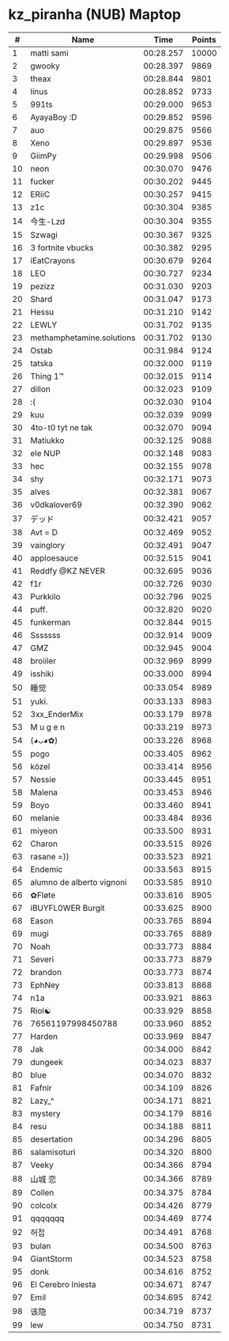 # kz_piranha (NUB) Maptop

|  # | Name | Time | Points |
|-------------- | -------------- | -------------- | -------------- | 
| 1 | matti sami | 00:28.257 | 10000 | 
| 2 | gwooky | 00:28.397 | 9869 | 
| 3 | theax | 00:28.844 | 9801 | 
| 4 | linus | 00:28.852 | 9733 | 
| 5 | 991ts | 00:29.000 | 9653 | 
| 6 | AyayaBoy :D | 00:29.852 | 9596 | 
| 7 | auo | 00:29.875 | 9566 | 
| 8 | Xeno | 00:29.897 | 9536 | 
| 9 | GiimPy | 00:29.998 | 9506 | 
| 10 | neon | 00:30.070 | 9476 | 
| 11 | fucker | 00:30.202 | 9445 | 
| 12 | ERiiC | 00:30.257 | 9415 | 
| 13 | z1c | 00:30.304 | 9385 | 
| 14 | 今生-Lzd | 00:30.304 | 9355 | 
| 15 | Szwagi | 00:30.367 | 9325 | 
| 16 | 3 fortnite vbucks | 00:30.382 | 9295 | 
| 17 | iEatCrayons | 00:30.679 | 9264 | 
| 18 | LEO | 00:30.727 | 9234 | 
| 19 | pezizz | 00:31.030 | 9203 | 
| 20 | Shard | 00:31.047 | 9173 | 
| 21 | Hessu | 00:31.210 | 9142 | 
| 22 | LEWLY | 00:31.702 | 9135 | 
| 23 | methamphetamine.solutions | 00:31.702 | 9130 | 
| 24 | Ostab | 00:31.984 | 9124 | 
| 25 | tatska | 00:32.000 | 9119 | 
| 26 | Thing 1™ | 00:32.015 | 9114 | 
| 27 | dillon | 00:32.023 | 9109 | 
| 28 | :( | 00:32.030 | 9104 | 
| 29 | kuu | 00:32.039 | 9099 | 
| 30 | 4to-t0 tyt ne tak | 00:32.070 | 9094 | 
| 31 | Matiukko | 00:32.125 | 9088 | 
| 32 | ele NUP | 00:32.148 | 9083 | 
| 33 | hec | 00:32.155 | 9078 | 
| 34 | shy | 00:32.171 | 9073 | 
| 35 | alves | 00:32.381 | 9067 | 
| 36 | v0dkalover69 | 00:32.390 | 9062 | 
| 37 | デッド | 00:32.421 | 9057 | 
| 38 | Avt = D | 00:32.469 | 9052 | 
| 39 | vainglory | 00:32.491 | 9047 | 
| 40 | apploesauce | 00:32.515 | 9041 | 
| 41 | Reddfy @KZ NEVER | 00:32.695 | 9036 | 
| 42 | f1r | 00:32.726 | 9030 | 
| 43 | Purkkilo | 00:32.796 | 9025 | 
| 44 | puff. | 00:32.820 | 9020 | 
| 45 | funkerman | 00:32.844 | 9015 | 
| 46 | Sssssss | 00:32.914 | 9009 | 
| 47 | GMZ | 00:32.945 | 9004 | 
| 48 | broiiler | 00:32.969 | 8999 | 
| 49 | isshiki | 00:33.000 | 8994 | 
| 50 | 睡觉 | 00:33.054 | 8989 | 
| 51 | yuki. | 00:33.133 | 8983 | 
| 52 | 3xx_EnderMix | 00:33.179 | 8978 | 
| 53 | M u g e n | 00:33.219 | 8973 | 
| 54 | (◕ᴗ◕✿) | 00:33.226 | 8968 | 
| 55 | pogo | 00:33.405 | 8962 | 
| 56 | közel | 00:33.414 | 8956 | 
| 57 | Nessie | 00:33.445 | 8951 | 
| 58 | Malena | 00:33.453 | 8946 | 
| 59 | Boyo | 00:33.460 | 8941 | 
| 60 | melanie | 00:33.484 | 8936 | 
| 61 | miyeon | 00:33.500 | 8931 | 
| 62 | Charon | 00:33.515 | 8926 | 
| 63 | rasane =)) | 00:33.523 | 8921 | 
| 64 | Endemic | 00:33.563 | 8915 | 
| 65 | alumno de alberto vignoni | 00:33.585 | 8910 | 
| 66 | ✿Fløte | 00:33.616 | 8905 | 
| 67 | iBUYFL0WER Burgit | 00:33.625 | 8900 | 
| 68 | Eason | 00:33.765 | 8894 | 
| 69 | mugi | 00:33.765 | 8889 | 
| 70 | Noah | 00:33.773 | 8884 | 
| 71 | Severi | 00:33.773 | 8879 | 
| 72 | brandon | 00:33.773 | 8874 | 
| 73 | EphNey | 00:33.813 | 8868 | 
| 74 | n1a | 00:33.921 | 8863 | 
| 75 | Riol☯ | 00:33.929 | 8858 | 
| 76 | 76561197998450788 | 00:33.960 | 8852 | 
| 77 | Harden | 00:33.969 | 8847 | 
| 78 | Jak | 00:34.000 | 8842 | 
| 79 | dungeek | 00:34.023 | 8837 | 
| 80 | blue | 00:34.070 | 8832 | 
| 81 | Fafnir | 00:34.109 | 8826 | 
| 82 | Lazy_^ | 00:34.171 | 8821 | 
| 83 | mystery | 00:34.179 | 8816 | 
| 84 | resu | 00:34.188 | 8811 | 
| 85 | desertation | 00:34.296 | 8805 | 
| 86 | salamisoturi | 00:34.320 | 8800 | 
| 87 | Veeky | 00:34.366 | 8794 | 
| 88 | 山城 恋 | 00:34.366 | 8789 | 
| 89 | Collen | 00:34.375 | 8784 | 
| 90 | colcolx | 00:34.426 | 8779 | 
| 91 | qqqqqqq | 00:34.469 | 8774 | 
| 92 | 허접 | 00:34.491 | 8768 | 
| 93 | bulan | 00:34.500 | 8763 | 
| 94 | GiantStorm | 00:34.523 | 8758 | 
| 95 | donk | 00:34.616 | 8752 | 
| 96 | El Cerebro Iniesta | 00:34.671 | 8747 | 
| 97 | Emil | 00:34.695 | 8742 | 
| 98 | 该隐 | 00:34.719 | 8737 | 
| 99 | lew | 00:34.750 | 8731 | 

